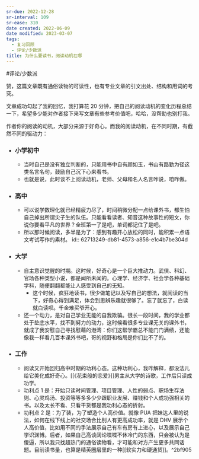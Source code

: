 ```yaml
---
sr-due: 2022-12-28
sr-interval: 109
sr-ease: 310
date created: 2022-06-09
date modified: 2023-03-07
tags:
  - 复习回顾
  - 评论/少数派
title: 为什么要读书，阅读动机在哪
---
```


#评论/少数派

赞，这篇文章既有通俗读物的可读性，也有专业文章的引文出处、结构和用词的考究。

文章成功勾起了我的回忆，我打算花 20 分钟，把自己的阅读动机的变化历程总结一下，希望多少能对作者接下来写文章有些参考价值吧，哈哈，没帮助也别打我。

作者你的阅读的动机，大部分来源于好奇心。而我的阅读动机，在不同时期，有截然不同的驱动力：

- ### 小学初中
	- 当时自己是没有独立判断的，只能用书中自有颜如玉，书山有路勤为径这类名言名句，鼓励自己沉下心来看书。
	- 也就是说，此时谈不上阅读动机，老师、父母和名人名言咋说，咱咋做。
- ### 高中
	- 可以说学数理化就已经精疲力尽了，时间稍微分配一点给课外书，都生怕自己掉出所谓尖子生的队伍。只能看看读者、知音这种故事性的短文，你说你要看平凡的世界？全班第一了是吧，单词都记住了是吧。
	- 所以那时候阅读，多半是为了：感到有趣开心放松的同时，能积累一点语文考试写作的素材。
	  id:: 62713249-db81-4573-a856-e1c4b7be304d
- ### 大学
	- 自主意识觉醒的时期。这时候，好奇心是一个巨大推动力。武侠、科幻、官场各种类型小说，都是闻所未闻的。心理学、经济学、社会学各种基础学科，随便翻翻都能让人感受到自己的无知。
		- 这个时候，疯狂地读书，很少做笔记以及写自己的想法，就阅读的当下，好奇心得到满足，体会到思辨乐趣就很够了。忘了就忘了，白读就白读呗。千金难买爷开心。
	- 还一个动力，是对自己学业无能的自我欺骗。很长一段时间，我的学业都处于垫底水平，找不到努力的动力，这时候看很多专业课无关的课外书，就成了我安慰自己寻找慰藉的港湾：你们这帮学霸总不能门门满绩，还能像我一样看几百本课外书吧，哥的视野和格局是你们比不了的。
- ### 工作
	- 阅读又开始回归高中时期的功利心态。这种功利心，我咋解释，都没法儿给它美化成好奇心。[[《花束般的恋爱》]]男主从大学的诗歌，工作后只读成功学。
	- 功利点 1 是：开始只读时间管理、项目管理、人性的弱点、职场生存法则、心灵鸡汤、投资等等多多少少跟职业发展、赚钱和个人成功强相关的书。以及太长不看、只看干货都是我功利心态的折射。
	- 功利点 2 是：为了装，为了塑造个人高价值。就像 PUA 把妹达人里的说法，如何在线下线上的社交场合比别人有更高成功率，就是 DHV 展示个人高价值，比如用不同的手法展示自己有车有房有上进心，以及展示自己学识渊博。后者，如果自己高谈阔论喋喋不休冷门的东西，只会被认为是傻逼，所以我只找超热门的通俗读物看，才可能和对方产生更多共同话题。目前读书量，也算是精英圈层里的一种[[软实力和硬通货]]。^2bf905
